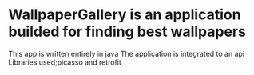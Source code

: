 # WallpaperGallery  is an application builded for finding best wallpapers 
 This app is written entirely in java
  The application is integrated to an api
  Libraries used;picasso and retrofit
